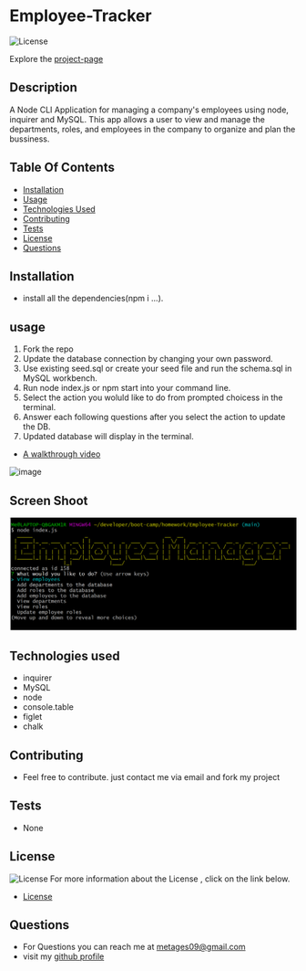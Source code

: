 # Employee-Tracker

![License](https://img.shields.io/badge/License-MIT-green.svg "License Badge")
 
Explore the [project-page](https://github.com/Mgithub89/Employee-Tracker.git)

## Description
  A Node CLI Application for managing a company's employees using node, inquirer and MySQL. This app allows a user to view and manage the departments, roles, and employees in the company to organize and plan the bussiness.
 

## Table Of Contents 
* [Installation](#Installation)
* [Usage](#Usage)
* [Technologies Used](#Technologies-Used)
* [Contributing](#Contributing)
* [Tests](#Tests)
* [License](#License)
* [Questions](#Questions)

## Installation
* install all the dependencies(npm i ...).

## usage
1. Fork the repo
2. Update the database connection by changing your own password.
3. Use existing seed.sql or create your seed file and run the schema.sql in MySQL workbench.
4. Run  node index.js or npm start into your command line.
5. Select the action you woluld like to do from prompted choicess in the terminal.
6. Answer each following questions after you select the action to update the DB.
7. Updated database will display in the terminal. 

* [A walkthrough video](https://drive.google.com/file/d/1nG5_PdBsrNvXLDimS3TMDjwrqjwY6YKU/view) 

![image](Assets/demo.gif)

## Screen Shoot
![image](Assets/employee.png)

## Technologies used
* inquirer
* MySQL
* node
* console.table
* figlet
* chalk

## Contributing
* Feel free to contribute. just contact me via email and fork my project

## Tests
* None

## License 
 ![License](https://img.shields.io/badge/License-MIT-green.svg "License Badge")
 For more information about the License , click on the link below.
 * [License](https://opensource.org/licenses/MIT)

## Questions
* For Questions you can reach me at [metages09@gmail.com](mailto:metages09@gmail.com)
* visit my [github profile](https://github.com/Mgithub89)
        